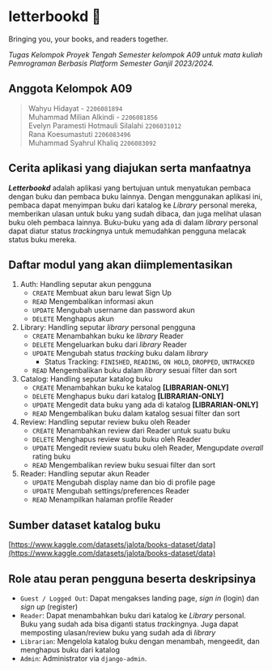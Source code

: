 # letterbookd 📖

Bringing you, your books, and readers together.

*Tugas Kelompok Proyek Tengah Semester kelompok A09 untuk mata kuliah Pemrograman Berbasis Platform Semester Ganjil 2023/2024.*

## Anggota Kelompok A09

> Wahyu Hidayat - `2206081894`  
> Muhammad Milian Alkindi - `2206081856`  
> Evelyn Paramesti Hotmauli Silalahi `2206031012`  
> Rana Koesumastuti `2206083496`  
> Muhammad Syahrul Khaliq `2206083092`  

## Cerita aplikasi yang diajukan serta manfaatnya

***Letterbookd*** adalah aplikasi yang bertujuan untuk menyatukan pembaca dengan buku dan pembaca buku lainnya.
Dengan menggunakan aplikasi ini, pembaca dapat menyimpan buku dari katalog ke *Library* personal mereka, memberikan ulasan
untuk buku yang sudah dibaca, dan juga melihat ulasan buku oleh pembaca lainnya.
Buku-buku yang ada di dalam *library* personal dapat diatur status *tracking*nya untuk memudahkan pengguna melacak status buku mereka.

## Daftar modul yang akan diimplementasikan

1. Auth: Handling seputar akun pengguna
   - `CREATE` Membuat akun baru lewat Sign Up
   - `READ` Mengembalikan informasi akun
   - `UPDATE` Mengubah username dan password akun
   - `DELETE` Menghapus akun
2. Library: Handling seputar *library* personal pengguna
   - `CREATE` Menambahkan buku ke *library* Reader
   - `DELETE` Mengeluarkan buku dari *library* Reader
   - `UPDATE` Mengubah status *tracking* buku dalam *library*
     - Status Tracking: `FINISHED`, `READING`, `ON HOLD`, `DROPPED`, `UNTRACKED`
   - `READ` Mengembalikan buku dalam *library* sesuai filter dan sort
3. Catalog: Handling seputar katalog buku
   - `CREATE` Menambahkan buku ke katalog **\[LIBRARIAN-ONLY\]**
   - `DELETE` Menghapus buku dari katalog **\[LIBRARIAN-ONLY\]**
   - `UPDATE` Mengedit data buku yang ada di katalog **\[LIBRARIAN-ONLY\]**
   - `READ` Mengembalikan buku dalam katalog sesuai filter dan sort
4. Review: Handling seputar review buku oleh Reader
   - `CREATE` Menambahkan review dari Reader untuk suatu buku
   - `DELETE` Menghapus review suatu buku oleh Reader
   - `UPDATE` Mengedit review suatu buku oleh Reader, Mengupdate *overall* rating buku
   - `READ` Mengembalikan review buku sesuai filter dan sort
5. Reader: Handling seputar akun Reader
   - `UPDATE` Mengubah display name dan bio di profile page
   - `UPDATE` Mengubah settings/preferences Reader
   - `READ` Menampilkan halaman profile Reader

## Sumber dataset katalog buku

[https://www.kaggle.com/datasets/jalota/books-dataset/data](https://www.kaggle.com/datasets/jalota/books-dataset/data)

## Role atau peran pengguna beserta deskripsinya

- `Guest / Logged Out`: Dapat mengakses landing page, *sign in* (login) dan *sign up* (register)
- `Reader`: Dapat menambahkan buku dari katalog ke *Library* personal. Buku yang sudah ada bisa diganti status *tracking*nya. Juga dapat memposting ulasan/review buku yang sudah ada di *library*
- `Librarian`: Mengelola katalog buku dengan menambah, mengeedit, dan menghapus buku dari katalog
- `Admin`: Administrator via `django-admin`.
